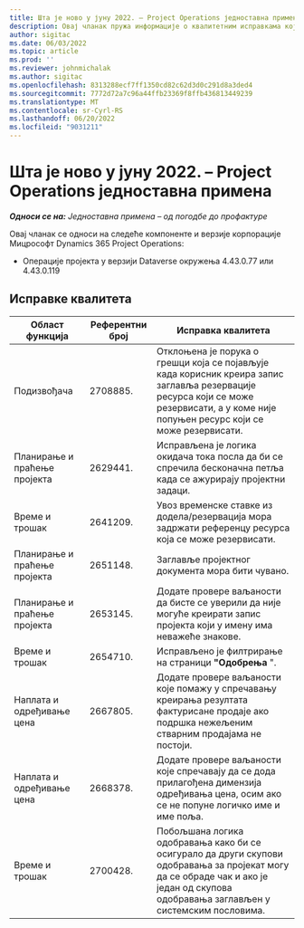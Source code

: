 ```yaml
---
title: Шта је ново у јуну 2022. – Project Operations једноставна примена
description: Овај чланак пружа информације о квалитетним исправкама које су доступне у издању Мицрософт Dynamics 365 Project Operations лите примене у јуну 2022.
author: sigitac
ms.date: 06/03/2022
ms.topic: article
ms.prod: ''
ms.reviewer: johnmichalak
ms.author: sigitac
ms.openlocfilehash: 8313288ecf7ff1350cd82c62d3d0c291d8a3ded4
ms.sourcegitcommit: 7772d72a7c96a44ffb23369f8ffb436813449239
ms.translationtype: MT
ms.contentlocale: sr-Cyrl-RS
ms.lasthandoff: 06/20/2022
ms.locfileid: "9031211"
---
```

# <a name="whats-new-june-2022---project-operations-lite-deployment"></a>Шта је ново у јуну 2022. – Project Operations једноставна примена

_**Односи се на:** Једноставна примена – од погодбе до профактуре_

Овај чланак се односи на следеће компоненте и верзије корпорације Мицрософт Dynamics 365 Project Operations:

- Операције пројекта у верзији Dataverse окружења 4.43.0.77 или 4.43.0.119

## <a name="quality-updates"></a>Исправке квалитета

| Област функција | Референтни број | Исправка квалитета |
| --- | --- | --- |
| Подизвођача | 2708885. | Отклоњена је порука о грешци која се појављује када корисник креира запис заглавља резервације ресурса који се може резервисати, а у коме није попуњен ресурс који се може резервисати. |
| Планирање и праћење пројекта | 2629441. | Исправљена је логика окидача тока посла да би се спречила бесконачна петља када се ажурирају пројектни задаци. |
| Време и трошак | 2641209. | Увоз временске ставке из додела/резервација мора задржати референцу ресурса која се може резервисати. |
| Планирање и праћење пројекта | 2651148. | Заглавље пројектног документа мора бити чувано.|
| Планирање и праћење пројекта | 2653145. | Додате провере ваљаности да бисте се уверили да није могуће креирати запис пројекта који у имену има неважеће знакове. |
| Време и трошак | 2654710. | Исправљено је филтрирање на страници **"Одобрења** ". |
| Наплата и одређивање цена | 2667805. | Додате провере ваљаности које помажу у спречавању креирања резултата фактурисане продаје ако подршка нежељеним стварним продајама не постоји. |
| Наплата и одређивање цена | 2668378. | Додате провере ваљаности које спречавају да се дода прилагођена димензија одређивања цена, осим ако се не попуне логичко име и име поља. |
| Време и трошак | 2700428. | Побољшана логика одобравања како би се осигурало да други скупови одобравања за пројекат могу да се обраде чак и ако је један од скупова одобравања заглављен у системским пословима. |
